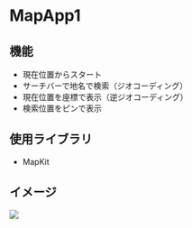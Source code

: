 # MapApp1
## 機能
* 現在位置からスタート
* サーチバーで地名で検索（ジオコーディング）
* 現在位置を座標で表示（逆ジオコーディング）
* 検索位置をピンで表示

## 使用ライブラリ
* MapKit

## イメージ
<img src="https://user-images.githubusercontent.com/52473279/97835838-64a9b500-1d1e-11eb-9e64-f506f7962a46.png" width="４００px">

